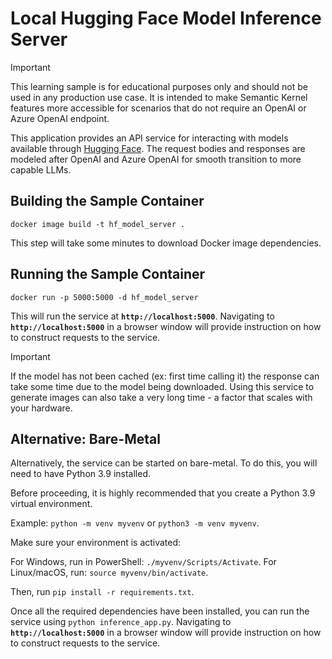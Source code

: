 # Local Hugging Face Model Inference Server

> [!IMPORTANT]
> This learning sample is for educational purposes only and should not be used in any production
> use case. It is intended to make Semantic Kernel features more accessible for scenarios that
> do not require an OpenAI or Azure OpenAI endpoint.

This application provides an API service for interacting with models available
through [Hugging Face](https://huggingface.co/). The request bodies and responses
are modeled after OpenAI and Azure OpenAI for smooth transition to more capable LLMs.

## Building the Sample Container

`docker image build -t hf_model_server .`

This step will take some minutes to download Docker image dependencies.

## Running the Sample Container

`docker run -p 5000:5000 -d hf_model_server`

This will run the service at **`http://localhost:5000`**. Navigating to
**`http://localhost:5000`** in a browser window will provide instruction on how
to construct requests to the service.

> [!IMPORTANT]
> If the model has not been cached (ex: first time calling it) the response can
> take some time due to the model being downloaded.
> Using this service to generate images can also take a very long time - a factor
> that scales with your hardware.

## Alternative: Bare-Metal

Alternatively, the service can be started on bare-metal. To do this, you will
need to have Python 3.9 installed.

Before proceeding, it is highly recommended that you create a Python 3.9 virtual
environment.

Example: `python -m venv myvenv` or `python3 -m venv myvenv`.

Make sure your environment is activated:

For Windows, run in PowerShell: `./myvenv/Scripts/Activate`.
For Linux/macOS, run: `source myvenv/bin/activate`.

Then, run `pip install -r requirements.txt`.

Once all the required dependencies have been installed, you can run the service
using `python inference_app.py`. Navigating to **`http://localhost:5000`** in a
browser window will provide instruction on how to construct requests to the service.
